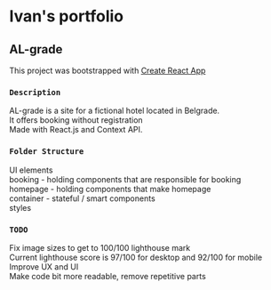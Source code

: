 # Ivan's portfolio

## AL-grade

This project was bootstrapped with [Create React App](https://github.com/facebook/create-react-app)

### `Description`

AL-grade is a site for a fictional hotel located in Belgrade.<br/>
It offers booking without registration<br/>
Made with React.js and Context API.

### `Folder Structure`

UI elements<br />
booking - holding components that are responsible for booking<br />
homepage - holding components that make homepage<br />
container - stateful / smart components<br />
styles<br />

### `TODO`

Fix image sizes to get to 100/100 lighthouse mark<br />
Current lighthouse score is 97/100 for desktop and 92/100 for mobile<br/>
Improve UX and UI <br/>
Make code bit more readable, remove repetitive parts<br/>

